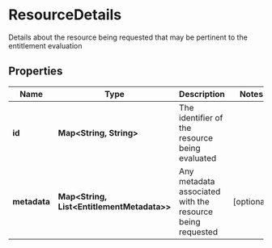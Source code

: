 

# ResourceDetails

Details about the resource being requested that may be pertinent to the entitlement evaluation

## Properties

| Name | Type | Description | Notes |
|------------ | ------------- | ------------- | -------------|
|**id** | **Map&lt;String, String&gt;** | The identifier of the resource being evaluated |  |
|**metadata** | **Map&lt;String, List&lt;EntitlementMetadata&gt;&gt;** | Any metadata associated with the resource being requested |  [optional] |



